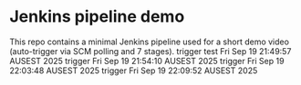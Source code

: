 # Jenkins pipeline demo
This repo contains a minimal Jenkins pipeline used for a short demo video (auto-trigger via SCM polling and 7 stages).
trigger test Fri Sep 19 21:49:57 AUSEST 2025
trigger Fri Sep 19 21:54:10 AUSEST 2025
trigger Fri Sep 19 22:03:48 AUSEST 2025
trigger Fri Sep 19 22:09:52 AUSEST 2025

